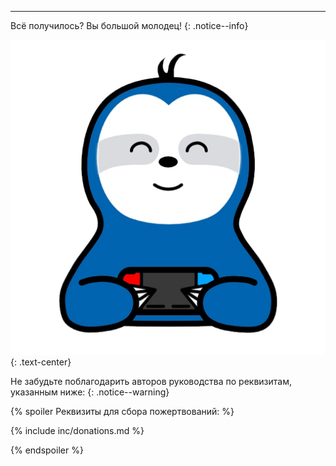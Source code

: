 ___

Всё  получилось? Вы большой молодец!
{: .notice--info}

![](/assets/images/switch/switch.png)
{: .text-center}

Не забудьте поблагодарить авторов руководства по реквизитам, указанным ниже: 
{: .notice--warning}

{% spoiler Реквизиты для сбора пожертвований: %}

{% include inc/donations.md %}

{% endspoiler %}